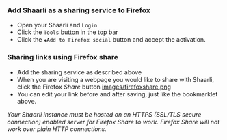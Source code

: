 ### Add Shaarli as a sharing service to Firefox

- Open your Shaarli and `Login`
- Click the `Tools` button in the top bar
- Click the `✚Add to Firefox social` button and accept the activation.


### Sharing links using Firefox share

- Add the sharing service as described above
- When you are visiting a webpage you would like to share with Shaarli,
  click the Firefox _Share_ button [images/firefoxshare.png](images/firefoxshare.png)
- You can edit your link before and after saving, just like the bookmarklet above.

_Your Shaarli instance must be hosted on an HTTPS (SSL/TLS secure connection)
enabled server for Firefox Share to work. Firefox Share will not work over
plain HTTP connections._
